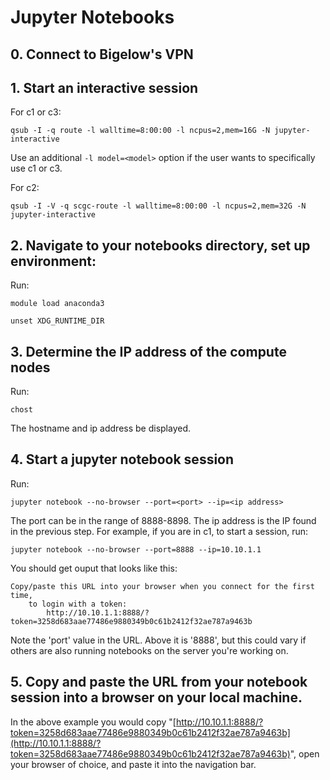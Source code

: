 # Jupyter Notebooks

## 0. Connect to Bigelow's VPN

## 1. Start an interactive session

For c1 or c3:

```
qsub -I -q route -l walltime=8:00:00 -l ncpus=2,mem=16G -N jupyter-interactive
```

Use an additional `-l model=<model>` option if the user wants to specifically use c1 or c3.

For c2:

```
qsub -I -V -q scgc-route -l walltime=8:00:00 -l ncpus=2,mem=32G -N jupyter-interactive
```

## 2. Navigate to your notebooks directory, set up environment:

Run:

```
module load anaconda3

unset XDG_RUNTIME_DIR
```

## 3. Determine the IP address of the compute nodes

Run:

```
chost
```

The hostname and ip address be displayed.

## 4. Start a jupyter notebook session

Run:

```
jupyter notebook --no-browser --port=<port> --ip=<ip address>
```

The port can be in the range of 8888-8898. The ip address is the IP found in the previous step. For example, if you are in c1, to start a session, run:

```
jupyter notebook --no-browser --port=8888 --ip=10.10.1.1
```

You should get ouput that looks like this:

```
Copy/paste this URL into your browser when you connect for the first time,
    to login with a token:
        http://10.10.1.1:8888/?token=3258d683aae77486e9880349b0c61b2412f32ae787a9463b
```

Note the 'port' value in the URL. Above it is '8888', but this could vary if others are also running notebooks on the server you're working on.

## 5. Copy and paste the URL from your notebook session into a browser on your local machine.

In the above example you would copy "[http://10.10.1.1:8888/?token=3258d683aae77486e9880349b0c61b2412f32ae787a9463b](http://10.10.1.1:8888/?token=3258d683aae77486e9880349b0c61b2412f32ae787a9463b)", open your browser of choice, and paste it into the navigation bar.
